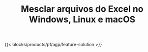 ﻿---
title: Mesclar arquivos do Excel no Windows, Linux e macOS 
weight: 7730
url: /pt/merger
description: Aplicativo e APIs gratuitos para combinar arquivos Excel XLS, XLSX, CSV, TSV, ODS, SXC e FODS
---
{{< blocks/products/pf/agp/feature-solution >}} 

